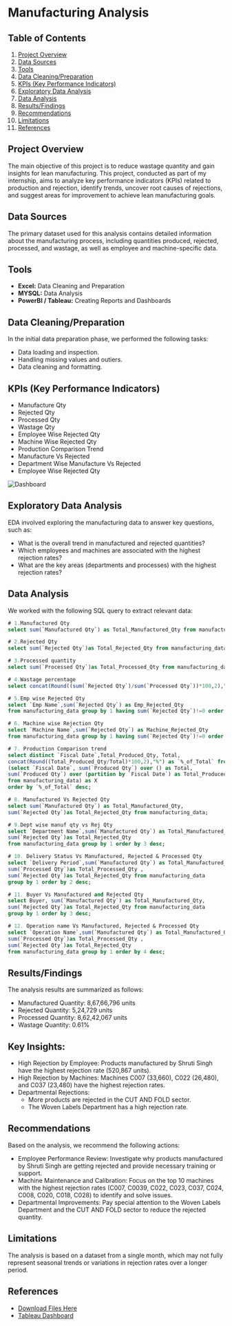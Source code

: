 # Manufacturing Analysis

## Table of Contents
1. [Project Overview](#project-overview)
2. [Data Sources](#data-sources)
3. [Tools](#tools)
4. [Data Cleaning/Preparation](#data-cleaningpreparation)
5. [KPIs (Key Performance Indicators)](#kpis-key-performance-indicators)
6. [Exploratory Data Analysis](#exploratory-data-analysis)
7. [Data Analysis](#data-analysis)
8. [Results/Findings](#resultsfindings)
9. [Recommendations](#recommendations)
10. [Limitations](#limitations)
11. [References](#references)

## Project Overview
The main objective of this project is to reduce wastage quantity and gain insights for lean manufacturing. This project, conducted as part of my internship, aims to analyze key performance indicators (KPIs) related to production and rejection, identify trends, uncover root causes of rejections, and suggest areas for improvement to achieve lean manufacturing goals.

## Data Sources
The primary dataset used for this analysis contains detailed information about the manufacturing process, including quantities produced, rejected, processed, and wastage, as well as employee and machine-specific data.

## Tools
- **Excel:** Data Cleaning and Preparation
- **MYSQL:** Data Analysis
- **PowerBI / Tableau:** Creating Reports and Dashboards

## Data Cleaning/Preparation
In the initial data preparation phase, we performed the following tasks:
- Data loading and inspection.
- Handling missing values and outiers.
- Data cleaning and formatting.

## KPIs (Key Performance Indicators)
- Manufacture Qty
- Rejected Qty
- Processed Qty
- Wastage Qty
- Employee Wise Rejected Qty
- Machine Wise Rejected Qty
- Production Comparison Trend
- Manufacture Vs Rejected
- Department Wise Manufacture Vs Rejected
- Employee Wise Rejected Qty

![Dashboard](https://github.com/user-attachments/assets/dc72e20f-9585-4446-9c87-321e4745ba2a)

## Exploratory Data Analysis
EDA involved exploring the manufacturing data to answer key questions, such as:
- What is the overall trend in manufactured and rejected quantities?
- Which employees and machines are associated with the highest rejection rates?
- What are the key areas (departments and processes) with the highest rejection rates?

## Data Analysis
We worked with the following SQL query to extract relevant data:

```sql
# 1.Manufactured Qty
select sum(`Manufactured Qty`) as Total_Manufactured_Qty from manufacturing_data;

# 2.Rejected Qty
select sum(`Rejected Qty`)as Total_Rejected_Qty from manufacturing_data;

# 3.Processed quantity
select sum(`Processed Qty`)as Total_Processed_Qty from manufacturing_data;

# 4.Wastage percentage
select concat(Round((sum(`Rejected Qty`)/sum(`Processed Qty`))*100,2),"%") as `Wastage_%` from manufacturing_data;

# 5.Emp wise Rejected Qty
select `Emp Name`,sum(`Rejected Qty`) as Emp_Rejected_Qty 
from manufacturing_data group by 1 having sum(`Rejected Qty`)!=0 order by 2 desc;

# 6. Machine wise Rejection Qty
select `Machine Name`,sum(`Rejected Qty`) as Machine_Rejected_Qty 
from manufacturing_data group by 1 having sum(`Rejected Qty`)!=0 order by 2 desc;

# 7. Production Comparison trend
select distinct `Fiscal Date`,Total_Produced_Qty, Total, 
concat(Round((Total_Produced_Qty/Total)*100,2),"%") as `%_of_Total` from
(select `Fiscal Date`, sum(`Produced Qty`) over () as Total,
sum(`Produced Qty`) over (partition by `Fiscal Date`) as Total_Produced_Qty
from manufacturing_data) as X
order by `%_of_Total` desc;

# 8. Manufactured Vs Rejected Qty
select sum(`Manufactured Qty`) as Total_Manufactured_Qty,
sum(`Rejected Qty`)as Total_Rejected_Qty from manufacturing_data;

# 9.Dept wise manuf qty vs Rej Qty
select `Department Name`,sum(`Manufactured Qty`) as Total_Manufactured_Qty,
sum(`Rejected Qty`)as Total_Rejected_Qty 
from manufacturing_data group by 1 order by 3 desc;

# 10. Delivery Status Vs Manufactured, Rejected & Processed Qty
select `Delivery Period`,sum(`Manufactured Qty`) as Total_Manufactured_Qty,
sum(`Processed Qty`)as Total_Processed_Qty ,
sum(`Rejected Qty`)as Total_Rejected_Qty from manufacturing_data
group by 1 order by 2 desc;

# 11. Buyer Vs Manufactured and Rejected Qty
select Buyer, sum(`Manufactured Qty`) as Total_Manufactured_Qty,
sum(`Rejected Qty`)as Total_Rejected_Qty from manufacturing_data
group by 1 order by 3 desc;

# 12. Operation name Vs Manufactured, Rejected & Processed Qty
select `Operation Name`,sum(`Manufactured Qty`) as Total_Manufactured_Qty,
sum(`Processed Qty`)as Total_Processed_Qty ,
sum(`Rejected Qty`)as Total_Rejected_Qty
from manufacturing_data group by 1 order by 4 desc;
```

## Results/Findings
The analysis results are summarized as follows:

- Manufactured Quantity: 8,67,66,796 units
- Rejected Quantity: 5,24,729 units
- Processed Quantity: 8,62,42,067 units
- Wastage Quantity: 0.61%
  
## Key Insights:
- High Rejection by Employee: Products manufactured by Shruti Singh have the highest rejection rate (520,867 units).
- High Rejection by Machines: Machines C007 (33,660), C022 (26,480), and C037 (23,480) have the highest rejection rates.
- Departmental Rejections:
  - More products are rejected in the CUT AND FOLD sector.
  - The Woven Labels Department has a high rejection rate.

## Recommendations
Based on the analysis, we recommend the following actions:

- Employee Performance Review: Investigate why products manufactured by Shruti Singh are getting rejected and provide necessary training or support.
- Machine Maintenance and Calibration: Focus on the top 10 machines with the highest rejection rates (C007, C0039, C022, C023, C037, C024, C008, C020, C018, C028) to identify and solve issues.
- Departmental Improvements: Pay special attention to the Woven Labels Department and the CUT AND FOLD sector to reduce the rejected quantity.
  
## Limitations
The analysis is based on a dataset from a single month, which may not fully represent seasonal trends or variations in rejection rates over a longer period.

## References
- [Download Files Here](https://1drv.ms/f/c/6993f333d4c84e65/EsLtgmm8tU9Llg10_9-pVBEBf44rfxtgucw1u6HGSkrYcw?e=m9Toaz)
- [Tableau Dashboard](https://public.tableau.com/app/profile/md.ajmal.mahtab/viz/Manufacturingtableau_17323785595210/Dashboard1?publish=yes)
